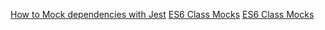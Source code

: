 [How to Mock dependencies with Jest](https://dev.to/this-is-learning/how-to-mock-dependencies-with-jest-457l)
[ES6 Class Mocks](https://jestjs.io/docs/es6-class-mocks#the-4-ways-to-create-an-es6-class-mock)
[ES6 Class Mocks](https://jestjs/docs/es6-class-mocks#the-4-ways-to-create-an-es6-class-mock)